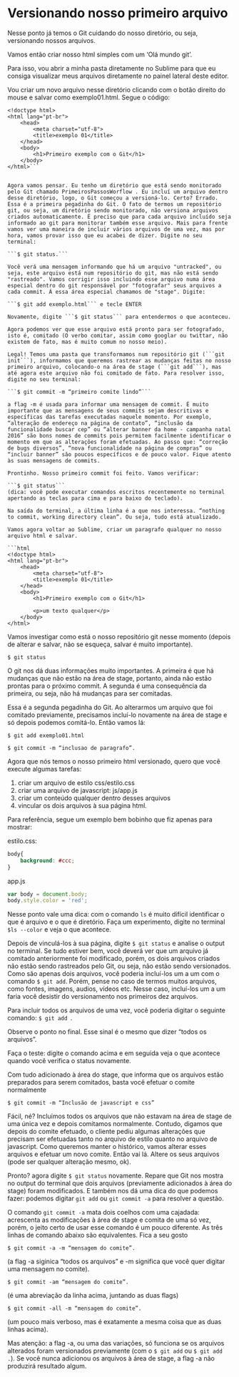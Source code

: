 # Versionando nosso primeiro arquivo

Nesse ponto já temos o Git cuidando do nosso diretório, ou seja, versionando nossos arquivos. 

Vamos então criar nosso html simples com um ‘Olá mundo git’.

Para isso, vou abrir a minha pasta diretamente no Sublime para que eu consiga visualizar meus arquivos diretamente no painel lateral deste editor.

Vou criar um novo arquivo nesse diretório clicando com o botão direito do mouse e salvar como exemplo01.html. Segue o código:

```
<!doctype html>
<html lang="pt-br">
	<head>
		<meta charset="utf-8">
		<title>exemplo 01</title>
	</head>
	<body>
		<h1>Primeiro exemplo com o Git</h1>
	</body>
</html>```


Agora vamos pensar. Eu tenho um diretório que está sendo monitorado pelo Git chamado PrimeirosPassosWorflow . Eu incluí um arquivo dentro desse diretório, logo, o Git começou a versioná-lo. Certo? Errado. Essa é a primeira pegadinha do Git. O fato de termos um repositório git, ou seja, um diretório sendo monitorado, não versiona arquivos criados automaticamente. É preciso que para cada arquivo incluído seja informado ao git para monitorar também esse arquivo. Mais para frente vamos ver uma maneira de incluir vários arquivos de uma vez, mas por hora, vamos provar isso que eu acabei de dizer. Digite no seu terminal:

```$ git status.```

Você verá uma mensagem informando que há um arquivo "untracked", ou seja, este arquivo está num repositório do git, mas não está sendo "rastreado". Vamos corrigir isso incluindo esse arquivo numa área especial dentro do git responsável por "fotografar" seus arquivos a cada commit. Á essa área especial chamamos de "stage". Digite:

```$ git add exemplo.html``` e tecle ENTER

Novamente, digite ```$ git status``` para entendermos o que aconteceu.

Agora podemos ver que esse arquivo está pronto para ser fotografado, isto é, comitado (O verbo comitar, assim como googlar ou twittar, não existem de fato, mas é muito comum no nosso meio).

Legal! Temos uma pasta que transformamos num repositório git (```git init```), informamos que queremos rastrear as mudanças feitas no nosso primeiro arquivo, colocando-o na área de stage (```git add```), mas até agora este arquivo não foi comitado de fato. Para resolver isso, digite no seu terminal:

```$ git commit -m “primeiro comite lindo”```

a flag -m é usada para informar uma mensagem de commit. É muito importante que as mensagens de seus commits sejam descritivas e específicas das tarefas executadas naquele momento. Por exemplo, “alteração de endereço na página de contato”, “inclusão da funcionalidade buscar cep” ou “alterar banner da home - campanha natal 2016” são bons nomes de commits pois permitem facilmente identificar o momento em que as alterações foram efetuadas. Ao passo que: “correção de bugs diversos”, “nova funcionalidade na página de compras” ou “incluir banner” são poucos específicos e de pouco valor. Fique atento às suas mensagens de commits. 
 
Prontinho. Nosso primeiro commit foi feito. Vamos verificar: 

```$ git status``` 
(dica: você pode executar comandos escritos recentemente no terminal apertando as teclas para cima e para baixo do teclado).

Na saída do terminal, a última linha é a que nos interessa. “nothing to commit, working directory clean”. Ou seja, tudo está atualizado.

Vamos agora voltar ao Sublime, criar um paragrafo qualquer no nosso arquivo html e salvar. 

```html
<!doctype html>
<html lang="pt-br">
	<head>
		<meta charset="utf-8">
		<title>exemplo 01</title>
	</head>
	<body>
		<h1>Primeiro exemplo com o Git</h1>

		<p>um texto qualquer</p>
	</body>
</html>
```


Vamos investigar como está o nosso repositório git nesse momento (depois de alterar e salvar, não se esqueça, salvar é muito importante).

```$ git status```

O git nos dá duas informações muito importantes. A primeira é que há mudanças que não estão na área de stage, portanto, ainda não estão prontas para o próximo commit. A segunda é uma consequência da primeira, ou seja, não há mudanças para ser comitadas.

Essa é a segunda pegadinha do Git. Ao alterarmos um arquivo que foi comitado previamente, precisamos incluí-lo novamente na área de stage e só depois podemos comitá-lo. Então vamos lá:

```$ git add exemplo01.html```

```$ git commit -m “inclusao de paragrafo”.```


Agora que nós temos o nosso primeiro html versionado, quero que você execute algumas tarefas:

1. criar um arquivo de estilo css/estilo.css
2. criar uma arquivo de javascript: js/app.js
3. criar um conteúdo qualquer dentro desses arquivos
4. vincular os dois arquivos à sua página html.

Para referência, segue um exemplo bem bobinho que fiz apenas para mostrar:


estilo.css:
```css
body{
	background: #ccc;
}
```


app.js
```javascript
var body = document.body;
body.style.color = 'red';
```

Nesse ponto vale uma dica: com o comando ```ls``` é muito difícil identificar o que é arquivo e o que é diretório. Faça um experimento, digite no terminal ```$ls --color``` e veja o que acontece.


Depois de vinculá-los à sua página, digite ```$ git status``` e analise o output no terminal. Se tudo estiver bem, você deverá ver que um arquivo já comitado anteriormente foi modificado, porém, os dois arquivos criados não estão sendo rastreados pelo Git, ou seja, não estão sendo versionados. Como são apenas dois arquivos, você poderia incluí-los um a um com o comando ```$ git add```. Porém, pense no caso de termos muitos arquivos, como fontes, imagens, audios, vídeos etc. Nesse caso, incluí-los um a um faria você desistir do versionamento nos primeiros dez arquivos. 

Para incluir todos os arquivos de uma vez, você poderia digitar o seguinte comando:
```$ git add ```.

Observe o ponto no final. Esse sinal é o mesmo que dizer “todos os arquivos”.

Faça o teste: digite o comando acima e em seguida veja o que acontece quando você verifica o status novamente.

Com tudo adicionado à área do stage, que informa que os arquivos estão preparados para serem comitados, basta você efetuar o comite normalmente

```$ git commit -m “Inclusão de javascript e css”```

Fácil, né? Incluímos todos os arquivos que não estavam na área de stage de uma única vez e depois comitamos normalmente. Contudo, digamos que depois do comite efetuado, o cliente pediu algumas alterações que precisam ser efetuadas tanto no arquivo de estilo quanto no arquivo de javascript. Como queremos manter o histórico, vamos alterar esses arquivos e efetuar um novo comite. Então vai lá. Altere os seus arquivos (pode ser qualquer alteração mesmo, ok).

Pronto? agora digite ```$ git status``` novamente. Repare que Git nos mostra no output do terminal que dois arquivos (previamente adicionados à área do stage) foram modificados. E também nos dá uma dica do que podemos fazer: podemos digitar ```git add``` ou ```git commit -a``` para resolver a questão.

O comando ```git commit -a``` mata dois coelhos com uma cajadada: acrescenta as modificações à área de stage e comita de uma só vez, porém, o jeito certo de usar esse comando é um pouco diferente. As três linhas de comando abaixo são equivalentes. Fica a seu gosto

```
$ git commit -a -m “mensagem do comite”.
```
(a flag -a siginica “todos os arquivos” e -m significa que você quer digitar uma mensagem no comite).

```
$ git commit -am “mensagem do comite”.
``` 
(é uma abreviação da linha acima, juntando as duas flags)

```
$ git commit -all -m “mensagem do comite”.
``` 
(um pouco mais verboso, mas é exatamente a mesma coisa que as duas linhas acima).

Mas atenção: a flag -a, ou uma das variações, só funciona se os arquivos alterados foram versionados previamente (com o ```$ git add``` ou ```$ git add .```). Se você nunca adicionou os arquivos à área de stage, a flag -a não produzirá resultado algum.

